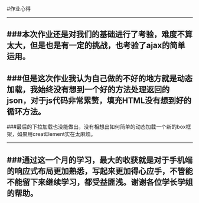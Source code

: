 #作业心得

---------
###本次作业还是对我们的基础进行了考验，难度不算太大，但是也是有一定的挑战，也考验了ajax的简单运用。
-----
###但是这次作业我认为自己做的不好的地方就是动态加载，我始终没有想到一个好的方法处理返回的json，对于js代码非常累赘，填充HTML没有想到好的循环方法。
----
###最后的下拉加载也没能做出，没有相想出如何简单的动态加载一个新的box框架，如果用creatElement实在太麻烦。

----
###通过这一个月的学习，最大的收获就是对于手机端的响应式布局更加熟悉，写起来更加得心应手，不管能不能留下来继续学习，都受益匪浅。谢谢各位学长学姐的帮助。
---
